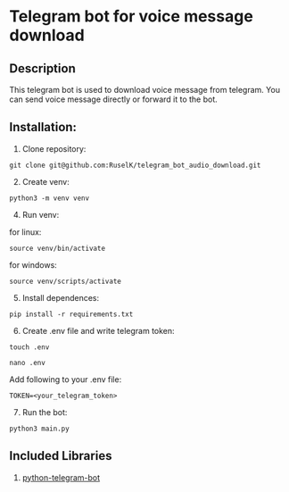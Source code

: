 # Telegram bot for voice message download
## Description
This telegram bot is used to download voice message from telegram. You can send voice message directly or forward it to the bot.
## Installation:

1. Clone repository:
```
git clone git@github.com:RuselK/telegram_bot_audio_download.git
```

2. Create venv:
```
python3 -m venv venv
```

4. Run venv:

for linux:
```
source venv/bin/activate
```
for windows:
```
source venv/scripts/activate
```

5. Install dependences:
```
pip install -r requirements.txt
```

6. Create .env file and write telegram token:
 
```
touch .env 
```
```
nano .env 
```
Add following to your .env file:
```
TOKEN=<your_telegram_token>
```
7. Run the bot:
```
python3 main.py
```

## Included Libraries
1. [python-telegram-bot](https://github.com/python-telegram-bot/python-telegram-bot)
